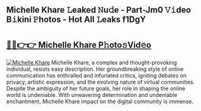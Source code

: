 ## Michelle Khare 𝙻eaked 𝙽u𝚍e - Part-Jm0 𝚅𝚒deo B𝚒kini 𝙿hotos - Hot All 𝙻eaks f1DgY

# <h2><a href="http://ld0ad7h.urlbe.top/?page=Michelle+Khare">🔗🔗👉👉 Michelle Khare P𝚑oto𝚜Vid𝚎o</a></h2>

[![Michelle Khare](https://i.imgur.com/eBuTRDB.gif)](http://ld0ad7h.urlbe.top/?page=Michelle+Khare)
Michelle Khare, a complex and thought-provoking individual, resists easy description. Her groundbreaking style of online communication has enthralled and infuriated critics, igniting debates on privacy, artistic expression, and the evolving nature of virtual communities. Despite the ambiguity of her future goals, her role in shaping the online world is undeniable. With unwavering determination and undeniable enchantment, Michelle Khare impact on the digital community is immense.
